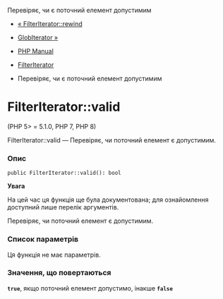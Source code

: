 Перевіряє, чи є поточний елемент допустимим

-   [« FilterIterator::rewind](filteriterator.rewind.md)
    
-   [GlobIterator »](class.globiterator.md)
    
-   [PHP Manual](index.md)
    
-   [FilterIterator](class.filteriterator.md)
    
-   Перевіряє, чи є поточний елемент допустимим
    

# FilterIterator::valid

(PHP 5> = 5.1.0, PHP 7, PHP 8)

FilterIterator::valid — Перевіряє, чи поточний елемент є допустимим.

### Опис

```methodsynopsis
public FilterIterator::valid(): bool
```

**Увага**

На цей час ця функція ще була документована; для ознайомлення доступний лише перелік аргументів.

Перевіряє, чи поточний елемент є допустимим.

### Список параметрів

Ця функція не має параметрів.

### Значення, що повертаються

**`true`**, якщо поточний елемент допустимо, інакше **`false`**